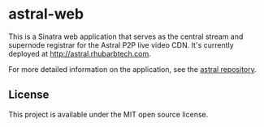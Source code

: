 astral-web
==============

This is a Sinatra web application that serves as the central stream and
supernode registrar for the Astral P2P live video CDN. It's currently deployed
at http://astral.rhubarbtech.com.

For more detailed information on the application, see the
[astral repository](http://github.com/peplin/astral).

## License

This project is available under the MIT open source license.
